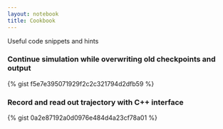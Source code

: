 ```yaml
---
layout: notebook
title: Cookbook
---
```


Useful code snippets and hints

### Continue simulation while overwriting old checkpoints and output
{% gist f5e7e395071929f2c2c321794d2dfb59 %}

### Record and read out trajectory with C++ interface
{% gist 0a2e87192a0d0976e484d4a23cf78a01 %}

